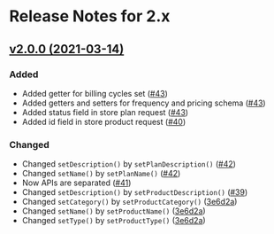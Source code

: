 # Release Notes for 2.x

## [v2.0.0 (2021-03-14)](https://github.com/payment-gateways/paypal-sdk/compare/v1.2.0...v2.0.0)

### Added
- Added getter for billing cycles set ([#43](https://github.com/payment-gateways/paypal-sdk/pull/43))
- Added getters and setters for frequency and pricing schema ([#43](https://github.com/payment-gateways/paypal-sdk/pull/43))
- Added status field in store plan request ([#43](https://github.com/payment-gateways/paypal-sdk/pull/43)) 
- Added id field in store product request ([#40](https://github.com/payment-gateways/paypal-sdk/pull/40))

### Changed
- Changed `setDescription()` by `setPlanDescription()` ([#42](https://github.com/payment-gateways/paypal-sdk/pull/42))
- Changed `setName()` by `setPlanName()` ([#42](https://github.com/payment-gateways/paypal-sdk/pull/42))
- Now APIs are separated ([#41](https://github.com/payment-gateways/paypal-sdk/pull/41))
- Changed `setDescription()` by `setProductDescription()` ([#39](https://github.com/payment-gateways/paypal-sdk/pull/39))
- Changed `setCategory()` by `setProductCategory()` ([3e6d2a](https://github.com/payment-gateways/paypal-sdk/commit/61c545ae6f9be2b2f8412bfece8c696d4e3e6d2a))
- Changed `setName()` by `setProductName()` ([3e6d2a](https://github.com/payment-gateways/paypal-sdk/commit/61c545ae6f9be2b2f8412bfece8c696d4e3e6d2a))
- Changed `setType()` by `setProductType()` ([3e6d2a](https://github.com/payment-gateways/paypal-sdk/commit/61c545ae6f9be2b2f8412bfece8c696d4e3e6d2a))